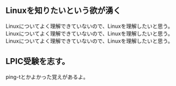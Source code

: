 ## Linuxを知りたいという欲が湧く  

Linuxについてよく理解できていないので、Linuxを理解したいと思う。  
Linuxについてよく理解できていないので、Linuxを理解したいと思う。  
Linuxについてよく理解できていないので、Linuxを理解したいと思う。  

## LPIC受験を志す。  

ping-tとかよかった覚えがあるよ。  